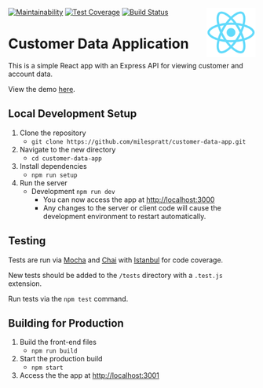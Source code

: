 [![Maintainability](https://api.codeclimate.com/v1/badges/c4b46a62b79c11ead065/maintainability)](https://codeclimate.com/github/milespratt/customer-data-app/maintainability) [![Test Coverage](https://api.codeclimate.com/v1/badges/c4b46a62b79c11ead065/test_coverage)](https://codeclimate.com/github/milespratt/customer-data-app/test_coverage) [![Build Status](https://travis-ci.com/milespratt/customer-data-app.svg?branch=master)](https://travis-ci.com/milespratt/customer-data-app)
<img align="right" width="100" height="100" src="./client/public/logo512.png" />

# Customer Data Application

This is a simple React app with an Express API for viewing customer and account data.

View the demo [here](https://customer-data-app.herokuapp.com).

## Local Development Setup

1. Clone the repository
   - `git clone https://github.com/milespratt/customer-data-app.git`
2. Navigate to the new directory
   - `cd customer-data-app`
3. Install dependencies
   - `npm run setup`
4. Run the server
   - Development `npm run dev`
     - You can now access the app at [http://localhost:3000](http://localhost:3000)
     - Any changes to the server or client code will cause the development environment to restart automatically.

## Testing

Tests are run via [Mocha](https://mochajs.org/) and [Chai](https://www.chaijs.com/) with [Istanbul](https://istanbul.js.org/) for code coverage.

New tests should be added to the `/tests` directory with a `.test.js` extension.

Run tests via the `npm test` command.

## Building for Production

1. Build the front-end files
   - `npm run build`
2. Start the production build
   - `npm start`
3. Access the the app at [http://localhost:3001](http://localhost:3001)
